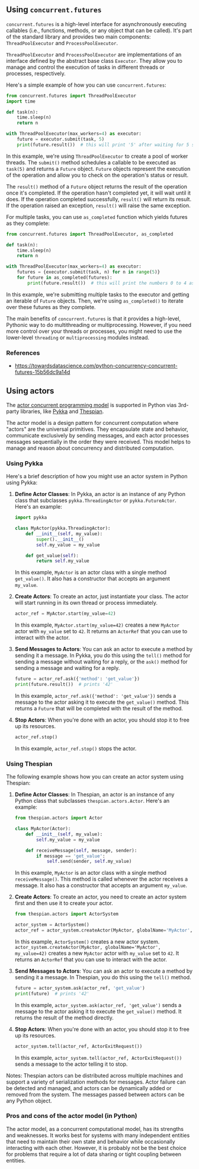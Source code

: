 
## Using `concurrent.futures`

`concurrent.futures` is a high-level interface for asynchronously executing callables (i.e., functions, methods, or any object that can be called). It's part of the standard library and provides two main components: `ThreadPoolExecutor` and `ProcessPoolExecutor`.

`ThreadPoolExecutor` and `ProcessPoolExecutor` are implementations of an interface defined by the abstract base class `Executor`. They allow you to manage and control the execution of tasks in different threads or processes, respectively.

Here's a simple example of how you can use `concurrent.futures`:

```python
from concurrent.futures import ThreadPoolExecutor
import time

def task(n):
    time.sleep(n)
    return n

with ThreadPoolExecutor(max_workers=4) as executor:
    future = executor.submit(task, 5)
    print(future.result())  # this will print '5' after waiting for 5 seconds
```

In this example, we're using `ThreadPoolExecutor` to create a pool of worker threads. The `submit()` method schedules a callable to be executed as `task(5)` and returns a `Future` object. `Future` objects represent the execution of the operation and allow you to check on the operation's status or result.

The `result()` method of a `Future` object returns the result of the operation once it's completed. If the operation hasn't completed yet, it will wait until it does. If the operation completed successfully, `result()` will return its result. If the operation raised an exception, `result()` will raise the same exception.

For multiple tasks, you can use `as_completed` function which yields futures as they complete:

```python
from concurrent.futures import ThreadPoolExecutor, as_completed

def task(n):
    time.sleep(n)
    return n

with ThreadPoolExecutor(max_workers=4) as executor:
    futures = {executor.submit(task, n) for n in range(5)}
    for future in as_completed(futures):
        print(future.result())  # this will print the numbers 0 to 4 as they complete
```

In this example, we're submitting multiple tasks to the executor and getting an iterable of `Future` objects. Then, we're using `as_completed()` to iterate over these futures as they complete.

The main benefits of `concurrent.futures` is that it provides a high-level, Pythonic way to do multithreading or multiprocessing. However, if you need more control over your threads or processes, you might need to use the lower-level `threading` or `multiprocessing` modules instead.

### References

- https://towardsdatascience.com/python-concurrency-concurrent-futures-15b56dc9a14d

## Using actors

The [actor concurrent programming model](https://en.wikipedia.org/wiki/Actor_model) is supported in Python vias 3rd-party libraries, like [Pykka](https://pypi.org/project/pykka/) and [Thespian](https://pypi.org/project/thespian/).

The actor model is a design pattern for concurrent computation where "actors" are the universal primitives. They encapsulate state and behavior, communicate exclusively by sending messages, and each actor processes messages sequentially in the order they were received. This model helps to manage and reason about concurrency and distributed computation.

### Using Pykka

Here's a brief description of how you might use an actor system in Python using Pykka:

1. **Define Actor Classes**: In Pykka, an actor is an instance of any Python class that subclasses `pykka.ThreadingActor` or `pykka.FutureActor`. Here's an example:

    ```python
    import pykka

    class MyActor(pykka.ThreadingActor):
        def __init__(self, my_value):
            super().__init__()
            self.my_value = my_value

        def get_value(self):
            return self.my_value
    ```

    In this example, `MyActor` is an actor class with a single method `get_value()`. It also has a constructor that accepts an argument `my_value`.

2. **Create Actors**: To create an actor, just instantiate your class. The actor will start running in its own thread or process immediately.

    ```python
    actor_ref = MyActor.start(my_value=42)
    ```

    In this example, `MyActor.start(my_value=42)` creates a new `MyActor` actor with `my_value` set to `42`. It returns an `ActorRef` that you can use to interact with the actor.

3. **Send Messages to Actors**: You can ask an actor to execute a method by sending it a message. In Pykka, you do this using the `tell()` method for sending a message without waiting for a reply, or the `ask()` method for sending a message and waiting for a reply.

    ```python
    future = actor_ref.ask({'method': 'get_value'})
    print(future.result())  # prints '42'
    ```

    In this example, `actor_ref.ask({'method': 'get_value'})` sends a message to the actor asking it to execute the `get_value()` method. This returns a `Future` that will be completed with the result of the method.

4. **Stop Actors**: When you're done with an actor, you should stop it to free up its resources.

    ```python
    actor_ref.stop()
    ```

    In this example, `actor_ref.stop()` stops the actor.

### Using Thespian

The following example shows how you can create an actor system using Thespian:

1. **Define Actor Classes**: In Thespian, an actor is an instance of any Python class that subclasses `thespian.actors.Actor`. Here's an example:

    ```python
    from thespian.actors import Actor

    class MyActor(Actor):
        def __init__(self, my_value):
            self.my_value = my_value

        def receiveMessage(self, message, sender):
            if message == 'get_value':
                self.send(sender, self.my_value)
    ```

    In this example, `MyActor` is an actor class with a single method `receiveMessage()`. This method is called whenever the actor receives a message. It also has a constructor that accepts an argument `my_value`.

2. **Create Actors**: To create an actor, you need to create an actor system first and then use it to create your actor.

    ```python
    from thespian.actors import ActorSystem

    actor_system = ActorSystem()
    actor_ref = actor_system.createActor(MyActor, globalName='MyActor', my_value=42)
    ```

    In this example, `ActorSystem()` creates a new actor system. `actor_system.createActor(MyActor, globalName='MyActor', my_value=42)` creates a new `MyActor` actor with `my_value` set to `42`. It returns an `ActorRef` that you can use to interact with the actor.

3. **Send Messages to Actors**: You can ask an actor to execute a method by sending it a message. In Thespian, you do this using the `tell()` method.

    ```python
    future = actor_system.ask(actor_ref, 'get_value')
    print(future)  # prints '42'
    ```

    In this example, `actor_system.ask(actor_ref, 'get_value')` sends a message to the actor asking it to execute the `get_value()` method. It returns the result of the method directly.

4. **Stop Actors**: When you're done with an actor, you should stop it to free up its resources.

    ```python
    actor_system.tell(actor_ref, ActorExitRequest())
    ```

    In this example, `actor_system.tell(actor_ref, ActorExitRequest())` sends a message to the actor telling it to stop.

Notes: Thespian actors can be distributed across multiple machines and support a variety of serialization methods for messages. Actor failure can be detected and managed, and actors can be dynamically added or removed from the system. The messages passed between actors can be any Python object.

### Pros and cons of the actor model (in Python)

The actor model, as a concurrent computational model, has its strengths and weaknesses. It works best for systems with many independent entities that need to maintain their own state and behavior while occasionally interacting with each other. However, it is probably not be the best choice for problems that require a lot of data sharing or tight coupling between entities.